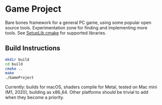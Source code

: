 # Game Project

Bare bones framework for a general PC game, using some popular open source tools. Experimentation zone for finding and implementing more tools. See [SetupLib.cmake](cmake/SetupLib.cmake) for supported libraries.

## Build Instructions

```bash
mkdir build
cd build
cmake ..
make
./GameProject

```
Currently: builds for macOS, shaders compile for Metal, tested on Mac mini (M1, 2020), building as x86_64. Other platforms should be trivial to add when they become a priority.
